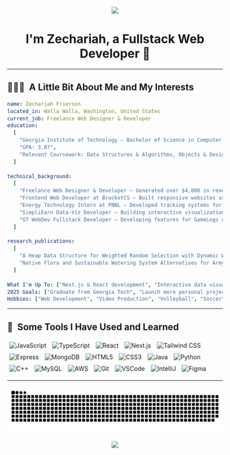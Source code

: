 <p align="center">
  <img src="https://capsule-render.vercel.app/api?type=waving&color=gradient&text=Welcome!&height=100&section=header"/>
</p>

<h1 align="center">
  I'm Zechariah, a Fullstack Web Developer 👋
</h1>

---

<h2> 👨🏻‍💻 &nbsp;A Little Bit About Me and My Interests</h2>

```yaml
name: Zechariah Frierson
located_in: Walla Walla, Washington, United States
current_job: Freelance Web Designer & Developer
education:
  [
    "Georgia Institute of Technology – Bachelor of Science in Computer Science (Expected May 2027)",
    "GPA: 3.87",
    "Relevant Coursework: Data Structures & Algorithms, Objects & Design, Computer Organization & Programming",
  ]

technical_background:
  [
    "Freelance Web Designer & Developer – Generated over $4,000 in revenue, built sites for law firms, nonprofits, and local businesses",
    "Frontend Web Developer at BracketCS – Built responsive websites using Next.js and TailwindCSS, doubled participation to 855 users",
    "Energy Technology Intern at PNNL – Developed tracking systems for 120+ U.S. Army installations, presented research publicly",
    "SimpliEarn Data-Viz Developer – Building interactive visualizations with Chart.js for earnings call analysis",
    "GT WebDev Fullstack Developer – Developing features for GameLogs and JourneyJar using MERN stack",
  ]

research_publications:
  [
    "A Heap Data Structure for Weighted Random Selection with Dynamic Weights (CCSC-NW 2023)",
    "Native Flora and Sustainable Watering System Alternatives for Army Reserve Pollinator Gardens (PNNL 2023)",
  ]

What I'm Up To: ["Next.js & React development", "Interactive data visualizations", "MERN stack projects"]
2025 Goals: ["Graduate from Georgia Tech", "Launch more personal projects", "Contribute to open source"]
Hobbies: ["Web Development", "Video Production", "Volleyball", "Soccer", "Video Games", "Photography"]
```
  
---  
  
<h2> 🚀 &nbsp;Some Tools I Have Used and Learned</h2>
<p align="left">
  <img src="https://cdn.jsdelivr.net/gh/devicons/devicon/icons/javascript/javascript-original.svg" alt="JavaScript" style="height:45px; width:auto; margin: 5px;" />
  <img src="https://cdn.jsdelivr.net/gh/devicons/devicon/icons/typescript/typescript-original.svg" alt="TypeScript" style="height:45px; width:auto; margin: 5px;" />
  <img src="https://cdn.jsdelivr.net/gh/devicons/devicon/icons/react/react-original.svg" alt="React" style="height:45px; width:auto; margin: 5px;" />
  <img src="https://cdn.jsdelivr.net/gh/devicons/devicon/icons/nextjs/nextjs-original.svg" alt="Next.js" style="height:45px; width:auto; margin: 5px;" />
  <img src="https://cdn.simpleicons.org/tailwindcss/06B6D4" alt="Tailwind CSS" style="height:45px; width:auto; margin: 5px;" />
  <img src="https://cdn.jsdelivr.net/gh/devicons/devicon/icons/express/express-original.svg" alt="Express" style="height:45px; width:auto; margin: 5px;" />
  <img src="https://cdn.jsdelivr.net/gh/devicons/devicon/icons/mongodb/mongodb-original.svg" alt="MongoDB" style="height:45px; width:auto; margin: 5px;" />
  <img src="https://cdn.jsdelivr.net/gh/devicons/devicon/icons/html5/html5-original.svg" alt="HTML5" style="height:45px; width:auto; margin: 5px;" />
  <img src="https://cdn.jsdelivr.net/gh/devicons/devicon/icons/css3/css3-original.svg" alt="CSS3" style="height:45px; width:auto; margin: 5px;" />
  <img src="https://cdn.jsdelivr.net/gh/devicons/devicon/icons/java/java-original.svg" alt="Java" style="height:45px; width:auto; margin: 5px;" />
  <img src="https://cdn.jsdelivr.net/gh/devicons/devicon/icons/python/python-original.svg" alt="Python" style="height:45px; width:auto; margin: 5px;" />
  <img src="https://cdn.jsdelivr.net/gh/devicons/devicon/icons/cplusplus/cplusplus-original.svg" alt="C++" style="height:45px; width:auto; margin: 5px;" />
  <img src="https://cdn.jsdelivr.net/gh/devicons/devicon/icons/mysql/mysql-original.svg" alt="MySQL" style="height:45px; width:auto; margin: 5px;" />
  <img src="https://cdn.jsdelivr.net/gh/devicons/devicon/icons/amazonwebservices/amazonwebservices-original.svg" alt="AWS" style="height:45px; width:auto; margin: 5px;" />
  <img src="https://cdn.jsdelivr.net/gh/devicons/devicon/icons/git/git-original.svg" alt="Git" style="height:45px; width:auto; margin: 5px;" />
  <img src="https://cdn.jsdelivr.net/gh/devicons/devicon/icons/vscode/vscode-original.svg" alt="VSCode" style="height:45px; width:auto; margin: 5px;" />
  <img src="https://cdn.jsdelivr.net/gh/devicons/devicon/icons/intellij/intellij-original.svg" alt="IntelliJ" style="height:45px; width:auto; margin: 5px;" />
  <img src="https://cdn.jsdelivr.net/gh/devicons/devicon/icons/figma/figma-original.svg" alt="Figma" style="height:45px; width:auto; margin: 5px;" />
</p>

---

<p align="center">
  <picture>
    <source media="(prefers-color-scheme: dark)" srcset="https://raw.githubusercontent.com/techo10n/techo10n/output/github-snake-dark.svg" />
    <source media="(prefers-color-scheme: light)" srcset="https://raw.githubusercontent.com/techo10n/techo10n/output/github-snake.svg" />
    <img alt="github-snake" src="https://raw.githubusercontent.com/techo10n/techo10n/output/github-snake.svg" />
  </picture>
</p>

<p align="center">
  <img src="https://capsule-render.vercel.app/api?type=waving&color=gradient&height=100&section=footer"/>
</p>
